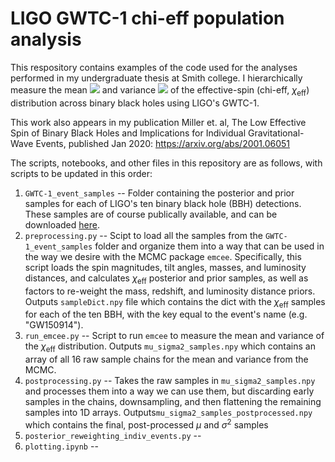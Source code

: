 # LIGO GWTC-1 chi-eff population analysis
This respository contains examples of the code used for the analyses performed in my undergraduate thesis at Smith college. I hierarchically measure the mean <img src="https://render.githubusercontent.com/render/math?math=\mu"> and variance <img src="https://render.githubusercontent.com/render/math?math=\sigma^2"> of the effective-spin (chi-eff, $\chi_\mathrm{eff}$) distribution across binary black holes using LIGO's GWTC-1. 

This work also appears in my publication Miller et. al, The Low Effective Spin of Binary Black Holes and Implications for Individual Gravitational-Wave Events, published Jan 2020: https://arxiv.org/abs/2001.06051

The scripts, notebooks, and other files in this repository are as follows, with scripts to be updated in this order:
1. `GWTC-1_event_samples` -- Folder containing the posterior and prior samples for each of LIGO's ten binary black hole (BBH) detections. These samples are of course publically available, and can be downloaded [here](https://dcc.ligo.org/LIGO-P1800370/public). 
2. `preprocessing.py` -- Scipt to load all the samples from the `GWTC-1_event_samples` folder and organize them into a way that can be used in the way we desire with the MCMC package `emcee`. Specifically, this script loads the spin magnitudes, tilt angles, masses, and luminosity distances, and calculates $\chi_\mathrm{eff}$ posterior and prior samples, as well as factors to re-weight the mass, redshift, and luminosity distance priors. Outputs `sampleDict.npy` file which contains the dict with the $\chi_\mathrm{eff}$ samples for each of the ten BBH, with the key equal to the event's name (e.g. "GW150914"). 
3. `run_emcee.py` -- Script to run `emcee` to measure the mean and variance of the $\chi_\mathrm{eff}$ distribution. Outputs `mu_sigma2_samples.npy` which contains an array of all 16 raw sample chains for the mean and variance from the MCMC.
4. `postprocessing.py` -- Takes the raw samples in `mu_sigma2_samples.npy` and processes them into a way we can use them, but discarding early samples in the chains, downsampling, and then flattening the remaining samples into 1D arrays. Outputs`mu_sigma2_samples_postprocessed.npy` which contains the final, post-processed $\mu$ and $\sigma^2$ samples
5.  `posterior_reweighting_indiv_events.py` -- 
6. `plotting.ipynb` -- 
